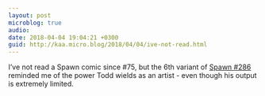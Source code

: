 ```yaml
---
layout: post
microblog: true
audio: 
date: 2018-04-04 19:04:21 +0300
guid: http://kaa.micro.blog/2018/04/04/ive-not-read.html
---
```

I’ve not read a Spawn comic since #75, but the 6th variant of [Spawn #286](http://www.comicsbeat.com/image-reveals-8-webelieve-in-colorists-variant-covers-for-spawn-286/) reminded me of the power Todd wields as an artist - even though his output is extremely limited.
